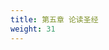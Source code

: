 ```yaml
---
title: 第五章 论读圣经
weight: 31
---
```

<script>
  window.location.href = "/效法基督/scroll1/04_05_行事睿智_读圣经/#第五章-论读圣经";
</script>
